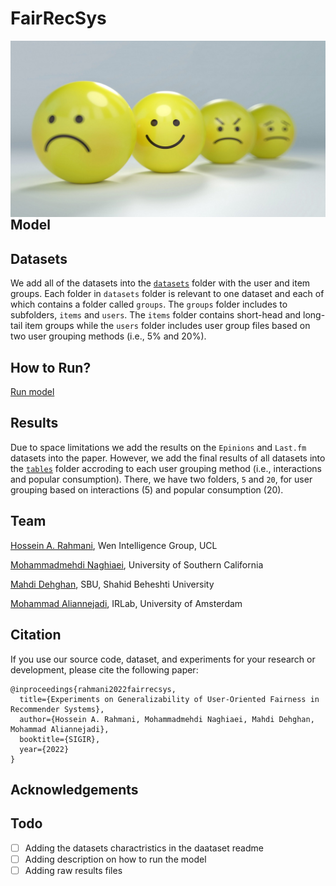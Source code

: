 # FairRecSys

<img src="./images/banner.jpeg" alt="Markdown Monster icon" style="float: left; margin-right: 10px;" />

## Model

## Datasets
We add all of the datasets into the <a href="./datasets">`datasets`</a> folder with the user and item groups. Each folder in `datasets` folder is relevant to one dataset and each of which contains a folder called `groups`. The `groups` folder includes to subfolders, `items` and `users`. The  `items` folder contains short-head and long-tail item groups while the  `users` folder includes user group files based on two user grouping methods (i.e., 5% and 20%).

## How to Run?

<a href="https://colab.research.google.com/github/rahmanidashti/FairRecSys/blob/main/UFR.ipynb">Run model</a>

## Results
Due to space limitations we add the results on the `Epinions` and `Last.fm` datasets into the paper. However, we add the final results of all datasets into the <a href="./tables">`tables`</a> folder accroding to each user grouping method (i.e., interactions and popular consumption). There, we have two folders, `5` and `20`, for user grouping based on interactions (5) and popular consumption (20).

## Team
<a href=#>Hossein A. Rahmani</a>, Wen Intelligence Group, UCL

<a href=#>Mohammadmehdi Naghiaei</a>, University of Southern California

<a href=#>Mahdi Dehghan</a>, SBU, Shahid Beheshti University

<a href=#>Mohammad Aliannejadi</a>, IRLab, University of Amsterdam

## Citation
If you use our source code, dataset, and experiments for your research or development, please cite the following paper:

```
@inproceedings{rahmani2022fairrecsys,
  title={Experiments on Generalizability of User-Oriented Fairness in Recommender Systems},
  author={Hossein A. Rahmani, Mohammadmehdi Naghiaei, Mahdi Dehghan, Mohammad Aliannejadi},
  booktitle={SIGIR},
  year={2022}
}
```

## Acknowledgements

## Todo
- [ ] Adding the datasets charactristics in the daataset readme
- [ ] Adding description on how to run the model
- [ ] Adding raw results files